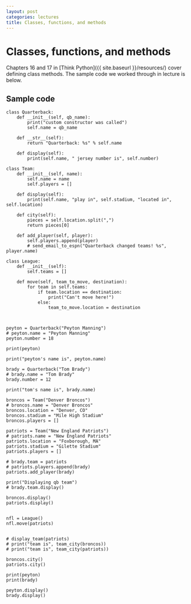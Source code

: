 ```yaml
---
layout: post
categories: lectures
title: Classes, functions, and methods
---
```


# Classes, functions, and methods

Chapters 16 and 17 in [Think Python]({{ site.baseurl }}/resources/)
cover defining class methods. The sample code we worked through in lecture
is below.

## Sample code

    class Quarterback:
        def __init__(self, qb_name):
            print("custom constructor was called")
            self.name = qb_name

        def __str__(self):
            return "Quarterback: %s" % self.name

        def display(self):
            print(self.name, " jersey number is", self.number)

    class Team:
        def __init__(self, name):
            self.name = name
            self.players = []

        def display(self):
            print(self.name, "play in", self.stadium, "located in", self.location)

        def city(self):
            pieces = self.location.split(",")
            return pieces[0]

        def add_player(self, player):
            self.players.append(player)
            # send_email_to_espn("Quarterback changed teams! %s", player.name)

    class League:
        def __init__(self):
            self.teams = []

        def move(self, team_to_move, destination):
            for team in self.teams:
                if team.location == destination:
                    print("Can't move here!")
                else:
                    team_to_move.location = destination



    peyton = Quarterback("Peyton Manning")
    # peyton.name = "Peyton Manning"
    peyton.number = 18

    print(peyton)

    print("peyton's name is", peyton.name)

    brady = Quarterback("Tom Brady")
    # brady.name = "Tom Brady"
    brady.number = 12

    print("tom's name is", brady.name)

    broncos = Team("Denver Broncos")
    # broncos.name = "Denver Broncos"
    broncos.location = "Denver, CO"
    broncos.stadium = "Mile High Stadium"
    broncos.players = []

    patriots = Team("New England Patriots")
    # patriots.name = "New England Patriots"
    patriots.location = "Foxborough, MA"
    patriots.stadium = "Gilette Stadium"
    patriots.players = []

    # brady.team = patriots
    # patriots.players.append(brady)
    patriots.add_player(brady)

    print("Displaying qb team")
    # brady.team.display()

    broncos.display()
    patriots.display()


    nfl = League()
    nfl.move(patriots)


    # display_team(patriots)
    # print("team is", team_city(broncos))
    # print("team is", team_city(patriots))

    broncos.city()
    patriots.city()

    print(peyton)
    print(brady)

    peyton.display()
    brady.display()

